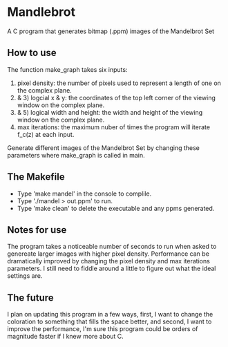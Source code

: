 # Mandlebrot
A C program that generates bitmap (.ppm) images of the Mandelbrot Set

## How to use
The function make_graph takes six inputs:
1) pixel density: the number of pixels used to represent a length of one on the complex plane.
2) & 3) logcial x & y: the coordinates of the top left corner of the viewing window on the complex plane.
4) & 5) logical width and height: the width and height of the viewing window on the complex plane.
6) max iterations: the maximum nuber of times the program will iterate f_c(z) at each input.

Generate different images of the Mandelbrot Set by changing these parameters where make_graph is called in main.

## The Makefile
- Type 'make mandel' in the console to complile.
- Type './mandel > out.ppm' to run.
- Type 'make clean' to delete the executable and any ppms generated.

## Notes for use
The program takes a noticeable number of seconds to run when asked to genereate larger images with higher pixel density. Performance can be dramatically improved by changing the pixel density and max iterations parameters. I still need to fiddle around a little to figure out what the ideal settings are.

## The future
I plan on updating this program in a few ways, first, I want to change the coloration to something that fills the space better, and second, I want to improve the performance, I'm sure this program could be orders of magnitude faster if I knew more about C.